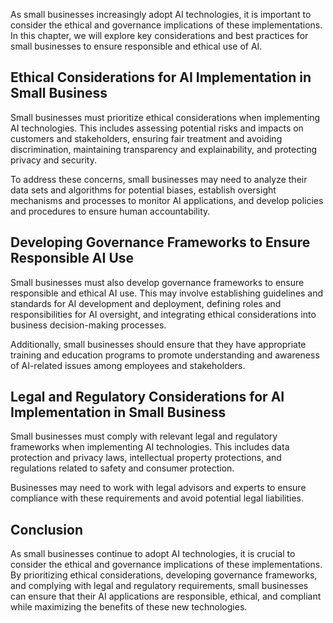 
As small businesses increasingly adopt AI technologies, it is important to consider the ethical and governance implications of these implementations. In this chapter, we will explore key considerations and best practices for small businesses to ensure responsible and ethical use of AI.

Ethical Considerations for AI Implementation in Small Business
--------------------------------------------------------------

Small businesses must prioritize ethical considerations when implementing AI technologies. This includes assessing potential risks and impacts on customers and stakeholders, ensuring fair treatment and avoiding discrimination, maintaining transparency and explainability, and protecting privacy and security.

To address these concerns, small businesses may need to analyze their data sets and algorithms for potential biases, establish oversight mechanisms and processes to monitor AI applications, and develop policies and procedures to ensure human accountability.

Developing Governance Frameworks to Ensure Responsible AI Use
-------------------------------------------------------------

Small businesses must also develop governance frameworks to ensure responsible and ethical AI use. This may involve establishing guidelines and standards for AI development and deployment, defining roles and responsibilities for AI oversight, and integrating ethical considerations into business decision-making processes.

Additionally, small businesses should ensure that they have appropriate training and education programs to promote understanding and awareness of AI-related issues among employees and stakeholders.

Legal and Regulatory Considerations for AI Implementation in Small Business
---------------------------------------------------------------------------

Small businesses must comply with relevant legal and regulatory frameworks when implementing AI technologies. This includes data protection and privacy laws, intellectual property protections, and regulations related to safety and consumer protection.

Businesses may need to work with legal advisors and experts to ensure compliance with these requirements and avoid potential legal liabilities.

Conclusion
----------

As small businesses continue to adopt AI technologies, it is crucial to consider the ethical and governance implications of these implementations. By prioritizing ethical considerations, developing governance frameworks, and complying with legal and regulatory requirements, small businesses can ensure that their AI applications are responsible, ethical, and compliant while maximizing the benefits of these new technologies.
